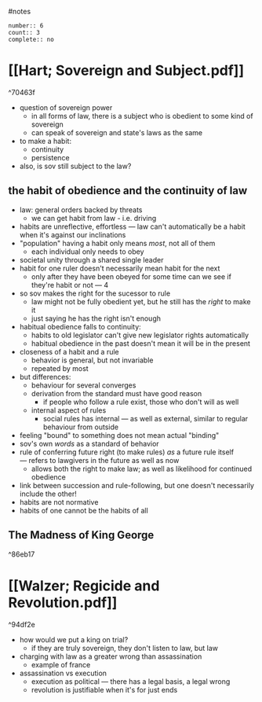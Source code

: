 #notes
```
number:: 6
count:: 3
complete:: no
```

# [[Hart; Sovereign and Subject.pdf]]

^70463f
- question of sovereign power
	- in all forms of law, there is a subject who is obedient to some kind of sovereign
	- can speak of sovereign and state's laws as the same
- to make a habit:
	- continuity
	- persistence
- also, is sov still subject to the law? 
## the habit of obedience and the continuity of law
- law: general orders backed by threats
	- we can get habit from law - i.e. driving 
- habits are unreflective, effortless — law can't automatically be a habit when it's against our inclinations 
- "population" having a habit only means *most*, not all of them
	- each individual only needs to obey
- societal unity through a shared single leader
- habit for one ruler doesn't necessarily mean habit for the next 
	- only after they have been obeyed for some time can we see if they're habit or not — 4
- so sov makes the right for the sucessor to rule 
	- law might not be fully obedient yet, but he still has the *right* to make it 
	- just saying he has the right isn't enough 
- habitual obedience falls to continuity: 
	- habits to old legislator can't give new legislator rights automatically
	- habitual obedience in the past doesn't mean it will be in the present 
- closeness of a habit and a rule
	- behavior is general, but not invariable 
	- repeated by most 
- but differences:
	- behaviour for several converges 
	- derivation from the standard must have good reason 
		- if people who follow a rule exist, those who don't will as well
	- internal aspect of rules 
		- social rules has internal — as well as external, similar to regular behaviour from outside
- feeling "bound" to something does not mean actual "binding"
- sov's own *words* as a standard of behavior 
- rule of conferring future right (to make rules) *as* a future rule itself — refers to lawgivers in the future as well as now 
	- allows both the right to make law; as well as likelihood for continued obedience 
- link between succession and rule-following, but one doesn't necessarily include the other! 
- habits are not normative
- habits of one cannot be the habits of all 
## **The Madness of King George**

^86eb17

# [[Walzer; Regicide and Revolution.pdf]]

^94df2e
- how would we put a king on trial? 
	- if they are truly sovereign, they don't listen to law, but law
- charging with law as a greater wrong than assassination
	- example of france
- assassination vs execution 
	- execution as political — there has a legal basis, a legal wrong 
	- revolution is justifiable when it's for just ends 